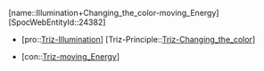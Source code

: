 ﻿---
type: TrizContradiction
aliases:
- Illumination+Changing_the_color-moving_Energy
license: CC BY-SA 4.0
copyright: https://github.com/SpocWeb
IsDeleted: false
IsReadOnly: false
Confidential: public
tags: 
- Triz/Contradiction
---
[name::Illumination+Changing_the_color-moving_Energy]
[SpocWebEntityId::24382]
+ [pro::[Triz-Illumination](tech/Triz/Parameter/Triz-Illumination.md)]
[Triz-Principle::[Triz-Changing_the_color](tech/Triz/Principle/Triz-Changing_the_color.md)]
- [con::[Triz-moving_Energy](tech/Triz/Parameter/Triz-moving_Energy.md)]

